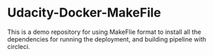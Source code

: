 # Udacity-Docker-MakeFile
This is a demo repository for using MakeFlie format to install all the dependencies for running the deployment, and building pipeline with circleci.
